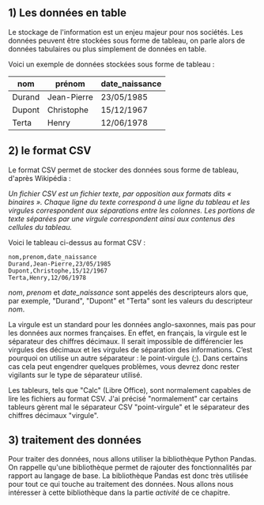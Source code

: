 ## 1) Les données en table

Le stockage de l'information est un enjeu majeur pour nos sociétés. Les données peuvent être stockées sous forme de tableau, on parle alors de données tabulaires ou plus simplement de données en table.

Voici un exemple de données stockées sous forme de tableau :

| nom | prénom | date_naissance |
| --- | --- | --- |
| Durand | Jean-Pierre | 23/05/1985 |
| Dupont | Christophe | 15/12/1967 |
| Terta | Henry | 12/06/1978 |

## 2) le format CSV

Le format CSV permet de stocker des données sous forme de tableau, d'après Wikipédia :

*Un fichier CSV est un fichier texte, par opposition aux formats dits « binaires ». Chaque ligne du texte correspond à une ligne du tableau et les virgules correspondent aux séparations entre les colonnes. Les portions de texte séparées par une virgule correspondent ainsi aux contenus des cellules du tableau.*

Voici le tableau ci-dessus au format CSV :

```
nom,prenom,date_naissance
Durand,Jean-Pierre,23/05/1985
Dupont,Christophe,15/12/1967
Terta,Henry,12/06/1978
```

*nom*, *prenom* et *date_naissance* sont appelés des descripteurs alors que, par exemple, "Durand", "Dupont" et "Terta" sont les valeurs du descripteur *nom*.

La virgule est un standard pour les données anglo-saxonnes, mais pas pour les données aux normes françaises. En effet, en français, la virgule est le séparateur des chiffres décimaux. Il serait impossible de différencier les virgules des décimaux et les virgules de séparation des informations. C’est pourquoi on utilise un autre séparateur : le point-virgule (;). Dans certains cas cela peut engendrer quelques problèmes, vous devrez donc rester vigilants sur le type de séparateur utilisé.

Les tableurs, tels que "Calc" (Libre Office), sont normalement capables de lire les fichiers au format CSV. J'ai précisé "normalement" car certains tableurs gèrent mal le séparateur CSV "point-virgule" et le séparateur des chiffres décimaux "virgule".

## 3) traitement des données

Pour traiter des données, nous allons utiliser la bibliothèque Python Pandas. On rappelle qu'une bibliothèque  permet de rajouter des fonctionnalités par rapport au langage de base. La bibliothèque Pandas est donc très utilisée pour tout ce qui touche au traitement des données. Nous allons nous intéresser à cette bibliothèque dans la partie *activité* de ce chapitre.